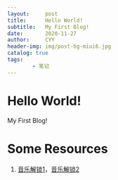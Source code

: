 ```yaml
---
layout:     post
title:      Hello World!
subtitle:   My First Blog!
date:       2020-11-27
author:     CYY
header-img: img/post-bg-miui6.jpg
catalog: true
tags:    
        - 笔记
---
```


# Hello World!
My First Blog!

# Some Resources
1. <a href="https://mu.cyyb.tk" target="_blank">音乐解锁1</a>，<a href="/music-unlock/" target="_blank">音乐解锁2</a>
